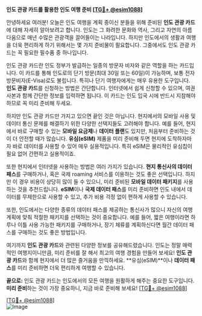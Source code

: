 **인도 관광 카드를 활용한 인도 여행 준비 [[TG💪+ @esim1088](https://t.me/s/esim1088)]**

안녕하세요 여러분! 오늘은 인도 여행을 계획 중이신 분들을 위해 준비된 **인도 관광 카드**에 대해 자세히 알아보려고 합니다. 인도는 그 화려한 문화와 역사, 그리고 자연의 아름다움으로 매년 수많은 관광객을 끌어들이는 나라입니다. 하지만 인도에서의 생활과 여행을 더욱 편리하게 하기 위해서는 몇 가지 준비물이 필요합니다. 그중에서도 인도 관광 카드는 꼭 필요한 필수품 중 하나입니다.

인도 관광 카드란 인도 정부가 발급하는 일종의 방문자 비자와 같은 역할을 하는 카드입니다. 이 카드를 통해 인도로의 단기 방문(최대 30일 또는 60일)이 가능하며, 보통 전자방문비자(E-Visa)로도 불립니다. 특히나 단기 여행자에게는 매우 유용한 도구입니다. **인도 관광 카드**를 신청하는 방법은 간단합니다. 인터넷에서 쉽게 신청할 수 있으며, 여권 사본과 함께 간단한 정보를 입력하면 됩니다. 이 카드는 인도 입국 시에 반드시 지참해야 하므로 꼭 미리 준비해 두세요.

하지만 인도 관광 카드만 가지고 있으면 끝인 것은 아닙니다. 현지에서의 모바일 사용 및 데이터 통신 문제를 해결하기 위한 다양한 선택지들도 고려해야 합니다. 예를 들어, 현지에서 바로 구매할 수 있는 **모바일 요금제**나 **데이터 플랜**도 있지만, 처음부터 준비하는 것이 더 안전할 때가 많습니다. **유심(eSIM)** 제품을 미리 준비해 두면 현지에 도착하자마자 바로 데이터를 사용할 수 있어 매우 실용적입니다. 특히 eSIM은 물리적인 유심칩이 필요 없어 간편하고 실용적이죠.

또한 현지에서 인터넷을 사용하는 방법은 여러 가지가 있습니다. **현지 통신사의 데이터 패스**를 구매하거나, 혹은 국제 roaming 서비스를 이용하는 것도 좋은 선택입니다. 하지만 이 경우 비용이 상당히 많이 들 수 있으니, 미리 준비된 **모바일 데이터 패키지**를 사용하는 것을 추천드립니다. **eSIM**이나 **국제 데이터 패스**를 미리 준비하면 인도 내에서 데이터를 무제한으로 사용할 수 있고, 추가 비용 걱정 없이 편하게 사용할 수 있습니다.

또한, 인도에서는 다양한 종류의 데이터 패스를 제공하는 통신사가 많으니 자신의 여행 계획에 맞춰 적절한 패키지를 선택하는 것이 중요합니다. 예를 들어, 짧은 여행이라면 하루나 이틀 사용 가능한 패키지를 구매하거나, 장기 체류를 계획하신다면 월간 데이터 패스를 구매하는 것도 좋은 방법입니다.

여기까지 **인도 관광 카드**와 관련된 다양한 정보를 공유해드렸습니다. 인도는 정말 매력적인 여행지이니만큼, 미리 준비를 잘 해서 최고의 여행 경험을 만들어 보세요! **인도 관광 카드**와 함께 현지에서 더 많은 즐거움을 만끽하세요. **유심(eSIM)**이나 **데이터 패스**를 미리 준비하면 더욱 편리하게 여행할 수 있습니다.

**끝으로:** 인도 관광 카드는 인도에서의 모든 여행을 원활하게 해주는 중요한 도구입니다. **미리 준비**하는 것이 가장 중요하니, 지금 바로 준비해 보세요! [[TG💪+ @esim1088](https://t.me/s/esim1088)] 

[[TG💪+ @esim1088](https://t.me/s/esim1088)]  
![Image](https://i.postimg.cc/Y0z9fWf4/image.png)